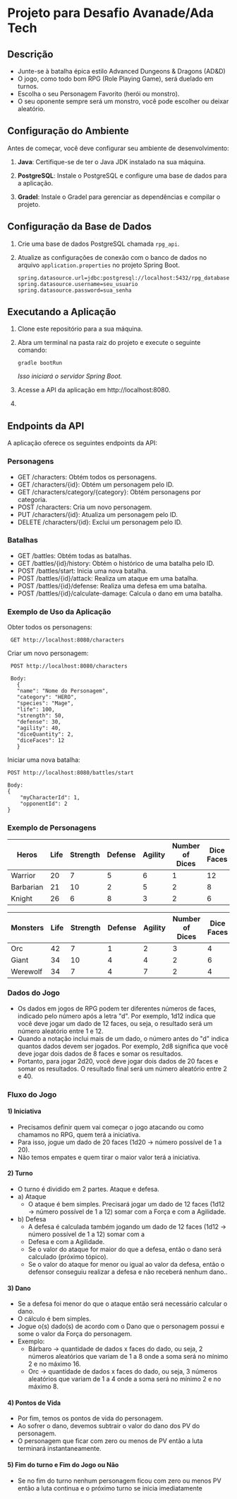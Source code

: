 # Projeto para Desafio Avanade/Ada Tech

## Descrição

- Junte-se à batalha épica estilo Advanced Dungeons & Dragons (AD&D) 
- O jogo, como todo bom RPG (Role Playing Game), será duelado em turnos.
- Escolha o seu Personagem Favorito (herói ou monstro).
- O seu oponente sempre será um monstro, você pode escolher ou deixar aleatório.

## Configuração do Ambiente

Antes de começar, você deve configurar seu ambiente de desenvolvimento:

1. **Java**: Certifique-se de ter o Java JDK instalado na sua máquina.

2. **PostgreSQL**: Instale o PostgreSQL e configure uma base de dados para a aplicação.

3. **Gradel**: Instale o Gradel para gerenciar as dependências e compilar o projeto.

## Configuração da Base de Dados

1. Crie uma base de dados PostgreSQL chamada `rpg_api`.

2. Atualize as configurações de conexão com o banco de dados no arquivo `application.properties` no projeto Spring Boot.

   ```properties
   spring.datasource.url=jdbc:postgresql://localhost:5432/rpg_database
   spring.datasource.username=seu_usuario
   spring.datasource.password=sua_senha
   ```

## Executando a Aplicação

1. Clone este repositório para a sua máquina.
2. Abra um terminal na pasta raiz do projeto e execute o seguinte comando:

     ```
     gradle bootRun
     ```
     *Isso iniciará o servidor Spring Boot.*


3. Acesse a API da aplicação em http://localhost:8080.
4. 

## Endpoints da API
A aplicação oferece os seguintes endpoints da API:

### Personagens
- GET /characters: Obtém todos os personagens.
- GET /characters/{id}: Obtém um personagem pelo ID.
- GET /characters/category/{category}: Obtém personagens por categoria.
- POST /characters: Cria um novo personagem.
- PUT /characters/{id}: Atualiza um personagem pelo ID.
- DELETE /characters/{id}: Exclui um personagem pelo ID.

### Batalhas
- GET /battles: Obtém todas as batalhas.
- GET /battles/{id}/history: Obtém o histórico de uma batalha pelo ID.
- POST /battles/start: Inicia uma nova batalha.
- POST /battles/{id}/attack: Realiza um ataque em uma batalha.
- POST /battles/{id}/defense: Realiza uma defesa em uma batalha.
- POST /battles/{id}/calculate-damage: Calcula o dano em uma batalha.

### Exemplo de Uso da Aplicação

Obter todos os personagens:
```
 GET http://localhost:8080/characters
```
Criar um novo personagem:
```
 POST http://localhost:8080/characters
 
 Body:
   {
   "name": "Nome do Personagem",
   "category": "HERO",
   "species": "Mage",
   "life": 100,
   "strength": 50,
   "defense": 30,
   "agility": 40,
   "diceQuantity": 2,
   "diceFaces": 12
   }
```
Iniciar uma nova batalha:
```
POST http://localhost:8080/battles/start

Body:
{
    "myCharacterId": 1,
    "opponentId": 2
}
```
### Exemplo de Personagens

| Heros     | Life | Strength | Defense | Agility | Number of Dices | Dice Faces | 
|-----------|------|----------|---------|---------|-----------------|------------|
| Warrior   | 20   | 7        | 5       | 6       | 1               | 12         |
| Barbarian | 21   | 10       | 2       | 5       | 2               | 8          |
| Knight    | 26   | 6        | 8       | 3       | 2               | 6          |

| Monsters | Life | Strength | Defense | Agility | Number of Dices | Dice Faces | 
|----------|------|----------|---------|---------|-----------------|------------|
| Orc      | 42   | 7        | 1       | 2       | 3               | 4          |
| Giant    | 34   | 10       | 4       | 4       | 2               | 6          |
| Werewolf | 34   | 7        | 4       | 7       | 2               | 4          |

### Dados do Jogo

- Os dados em jogos de RPG podem ter diferentes números de faces, indicado pelo número após a letra "d". Por
exemplo, 1d12 indica que você deve jogar um dado de 12 faces, ou seja, o resultado será um número aleatório entre
1 e 12.
- Quando a notação inclui mais de um dado, o número antes do "d" indica quantos dados devem ser jogados. Por
exemplo, 2d8 significa que você deve jogar dois dados de 8 faces e somar os resultados.
- Portanto, para jogar 2d20, você deve jogar dois dados de 20 faces e somar os resultados. O resultado final será um
número aleatório entre 2 e 40.

### Fluxo do Jogo

#### 1) Iniciativa
   - Precisamos definir quem vai começar o jogo atacando ou como chamamos no RPG, quem terá a iniciativa.
   - Para isso, jogue um dado de 20 faces (1d20 → número possível de 1 a 20).
   - Não temos empates e quem tirar o maior valor terá a iniciativa.


#### 2) Turno
   - O turno é dividido em 2 partes. Ataque e defesa.
   - a) Ataque
     - O ataque é bem simples. Precisará jogar um dado de 12 faces (1d12 → número possível de 1 a 12) somar com
     a Força e com a Agilidade.
   - b) Defesa
     - A defesa é calculada também jogando um dado de 12 faces (1d12 → número possível de 1 a 12) somar com a
     - Defesa e com a Agilidade.
     - Se o valor do ataque for maior do que a defesa, então o dano será calculado (próximo tópico).
     - Se o valor do ataque for menor ou igual ao valor da defesa, então o defensor conseguiu realizar a defesa e não
     receberá nenhum dano..


#### 3) Dano
   - Se a defesa foi menor do que o ataque então será necessário calcular o dano.
   - O cálculo é bem simples.
   - Jogue o(s) dado(s) de acordo com o Dano que o personagem possui e some o valor da Força do personagem.
   - Exemplo:
     - Bárbaro → quantidade de dados x faces do dado, ou seja, 2 números aleatórios que variam de 1 a 8 onde a soma
     será no mínimo 2 e no máximo 16.
     - Orc → quantidade de dados x faces do dado, ou seja, 3 números aleatórios que variam de 1 a 4 onde a soma será no
     mínimo 2 e no máximo 8.


#### 4) Pontos de Vida
   - Por fim, temos os pontos de vida do personagem.
   - Ao sofrer o dano, devemos subtrair o valor do dano dos PV do personagem.
   - O personagem que ficar com zero ou menos de PV então a luta terminará instantaneamente.


#### 5) Fim do turno e Fim do Jogo ou Não
   - Se no fim do turno nenhum personagem ficou com zero ou menos PV então a luta continua e o próximo turno se inicia
   imediatamente